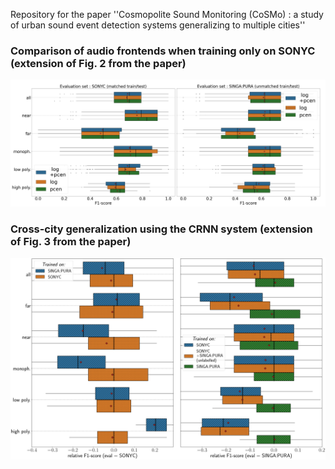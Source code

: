 Repository for the paper ''Cosmopolite Sound Monitoring (CoSMo) : a study of urban sound event detection systems generalizing to multiple cities''




### Comparison of audio frontends when training only on SONYC (extension of Fig. 2 from the paper)
![Alt text](experiments/figures/logpcenf1_merged.png?raw=True)

### Cross-city generalization using the CRNN system (extension of Fig. 3 from the paper)
![Alt text](experiments/figures/cross-city_generalization.png?raw=True)
